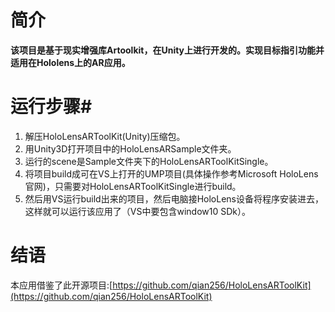 # 简介 #
**该项目是基于现实增强库Artoolkit，在Unity上进行开发的。实现目标指引功能并适用在Hololens上的AR应用。**
# 运行步骤#
1. 解压HoloLensARToolKit(Unity)压缩包。
2. 用Unity3D打开项目中的HoloLensARSample文件夹。
3. 运行的scene是Sample文件夹下的HoloLensARToolKitSingle。
4. 将项目build成可在VS上打开的UMP项目(具体操作参考Microsoft HoloLens官网)，只需要对HoloLensARToolKitSingle进行build。
5. 然后用VS运行build出来的项目，然后电脑接HoloLens设备将程序安装进去，这样就可以运行该应用了（VS中要包含window10 SDk）。

# 结语 #

本应用借鉴了此开源项目:[https://github.com/qian256/HoloLensARToolKit](https://github.com/qian256/HoloLensARToolKit)
